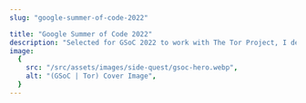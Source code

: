 ```yaml
---
slug: "google-summer-of-code-2022"

title: "Google Summer of Code 2022"
description: "Selected for GSoC 2022 to work with The Tor Project, I developed the Tor-Weather service during this period."
image:
  {
    src: "/src/assets/images/side-quest/gsoc-hero.webp",
    alt: "(GSoC | Tor) Cover Image",
  }
---
```

